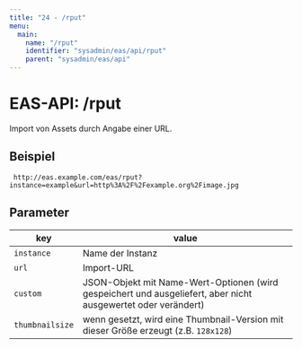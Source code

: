 ```yaml
---
title: "24 - /rput"
menu:
  main:
    name: "/rput"
    identifier: "sysadmin/eas/api/rput"
    parent: "sysadmin/eas/api"
---
```

#  EAS-API: /rput

Import von Assets durch Angabe einer URL.

##  Beispiel

~~~
 http://eas.example.com/eas/rput?instance=example&url=http%3A%2F%2Fexample.org%2Fimage.jpg
~~~


##  Parameter


|key|value|
|---|---|
|`instance`          |Name der Instanz|
|`url`               |Import-URL|
|`custom`            |JSON-Objekt mit Name-Wert-Optionen (wird gespeichert und ausgeliefert, aber nicht ausgewertet oder verändert)|
|`thumbnailsize`     |wenn gesetzt, wird eine Thumbnail-Version mit dieser Größe erzeugt (z.B. `128x128`)|




